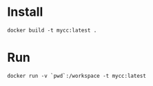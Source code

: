 # Install 

```shell
docker build -t mycc:latest .
```

# Run

```shell
docker run -v `pwd`:/workspace -t mycc:latest
```
